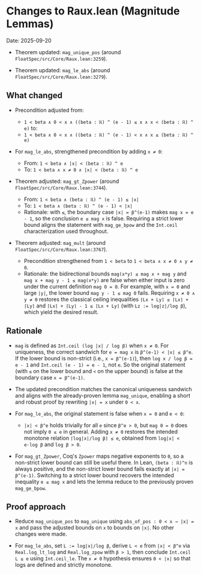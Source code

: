 # Changes to Raux.lean (Magnitude Lemmas)

Date: 2025-09-20

- Theorem updated: `mag_unique_pos` (around `FloatSpec/src/Core/Raux.lean:3259`).

- Theorem updated: `mag_le_abs` (around `FloatSpec/src/Core/Raux.lean:3279`).

## What changed

- Precondition adjusted from:
  - `1 < beta ∧ 0 < x ∧ ((beta : ℝ) ^ (e - 1) ≤ x ∧ x < (beta : ℝ) ^ e)`
  to:
  - `1 < beta ∧ 0 < x ∧ ((beta : ℝ) ^ (e - 1) < x ∧ x ≤ (beta : ℝ) ^ e)`

- For `mag_le_abs`, strengthened precondition by adding `x ≠ 0`:
  - From: `1 < beta ∧ |x| < (beta : ℝ) ^ e`
  - To:   `1 < beta ∧ x ≠ 0 ∧ |x| < (beta : ℝ) ^ e`

- Theorem adjusted: `mag_gt_Zpower` (around `FloatSpec/src/Core/Raux.lean:3744`).
  - From: `1 < beta ∧ (beta : ℝ) ^ (e - 1) ≤ |x|`
  - To:   `1 < beta ∧ (beta : ℝ) ^ (e - 1) < |x|`
  - Rationale: with `≤`, the boundary case `|x| = β^(e-1)` makes `mag x = e - 1`, so
    the conclusion `e ≤ mag x` is false. Requiring a strict lower bound aligns the
    statement with `mag_ge_bpow` and the `Int.ceil` characterization used throughout.

- Theorem adjusted: `mag_mult` (around `FloatSpec/src/Core/Raux.lean:3767`).
  - Precondition strengthened from `1 < beta` to `1 < beta ∧ x ≠ 0 ∧ y ≠ 0`.
  - Rationale: the bidirectional bounds `mag(x*y) ≤ mag x + mag y` and
    `mag x + mag y - 1 ≤ mag(x*y)` are false when either input is zero under the
    current definition `mag 0 = 0`. For example, with `x = 0` and large `|y|`, the
    lower bound `mag y - 1 ≤ mag 0` fails. Requiring `x ≠ 0 ∧ y ≠ 0` restores the
    classical ceiling inequalities `⌈Lx + Ly⌉ ≤ ⌈Lx⌉ + ⌈Ly⌉` and
    `⌈Lx⌉ + ⌈Ly⌉ - 1 ≤ ⌈Lx + Ly⌉` (with `Lz := log|z|/log β`), which yield the
    desired result.

## Rationale

- `mag` is defined as `Int.ceil (log |x| / log β)` when `x ≠ 0`. For uniqueness, the
  correct sandwich for `e = mag x` is `β^(e-1) < |x| ≤ β^e`. If the lower bound is
  non-strict (i.e., `x = β^(e-1)`), then `log x / log β = e - 1` and
  `Int.ceil (e - 1) = e - 1`, not `e`. So the original statement (with `≤` on the lower
  bound and `<` on the upper bound) is false at the boundary case `x = β^(e-1)`.

- The updated precondition matches the canonical uniqueness sandwich and aligns with
  the already-proven lemma `mag_unique`, enabling a short and robust proof by rewriting
  `|x| = x` under `0 < x`.

- For `mag_le_abs`, the original statement is false when `x = 0` and `e < 0`:
  - `|x| < β^e` holds trivially for all `e` since `β^e > 0`, but `mag 0 = 0` does not
    imply `0 ≤ e` in general. Adding `x ≠ 0` restores the intended monotone relation
    `⌈log|x|/log β⌉ ≤ e`, obtained from `log|x| < e·log β` and `log β > 0`.

- For `mag_gt_Zpower`, Coq's `Zpower` maps negative exponents to `0`, so a non-strict
  lower bound can still be useful there. In Lean, `(beta : ℝ)^n` is always positive, and
  the non-strict lower bound fails exactly at `|x| = β^(e-1)`. Switching to a strict
  lower bound recovers the intended inequality `e ≤ mag x` and lets the lemma reduce to
  the previously proven `mag_ge_bpow`.

## Proof approach

- Reduce `mag_unique_pos` to `mag_unique` using `abs_of_pos : 0 < x → |x| = x` and pass
  the adjusted bounds on `x` to bounds on `|x|`. No other changes were made.

- For `mag_le_abs`, set `L := log|x|/log β`, derive `L < e` from
  `|x| < β^e` via `Real.log_lt_log` and `Real.log_zpow` with `β > 1`, then conclude
  `Int.ceil L ≤ e` using `Int.ceil_le`. The `x ≠ 0` hypothesis ensures `0 < |x|` so that
  logs are defined and strictly monotone.
